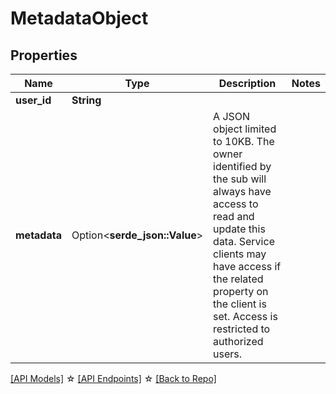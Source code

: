 # MetadataObject

## Properties

Name | Type | Description | Notes
------------ | ------------- | ------------- | -------------
**user_id** | **String** |  | 
**metadata** | Option<**serde_json::Value**> | A JSON object limited to 10KB. The owner identified by the sub will always have access to read and update this data. Service clients may have access if the related property on the client is set. Access is restricted to authorized users. | 

[[API Models]](./README.md#documentation-for-models) ☆ [[API Endpoints]](./README.md#documentation-for-api-endpoints) ☆ [[Back to Repo]](../README.md)


